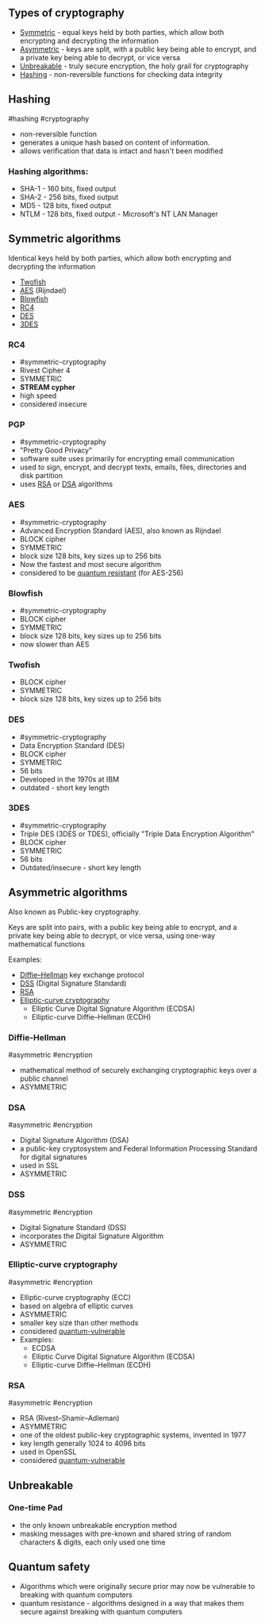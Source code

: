 
## Types of cryptography

-  [Symmetric](#Symmetric%20algorithms) - equal keys held by both parties, which allow both encrypting and decrypting the information
- [Asymmetric](#Asymmetric%20algorithms) - keys are split, with a public key being able to encrypt, and a private key being able to decrypt, or vice versa
- [Unbreakable](#Unbreakable%20Encryption) - truly secure encryption, the holy grail for cryptography
- [Hashing](#Hashing) - non-reversible functions for checking data integrity

## Hashing
#hashing #cryptography 
- non-reversible function
- generates a unique hash based on content of information. 
- allows verification that data is intact and hasn't been modified

### Hashing algorithms:

- SHA-1 - 160 bits, fixed output
- SHA-2 - 256 bits, fixed output
- MD5 -  128 bits, fixed output
- NTLM - 128 bits, fixed output - Microsoft's NT LAN Manager


## Symmetric algorithms
Identical keys held by both parties, which allow both encrypting and decrypting the information

- [Twofish](#Twofish)
- [AES](#AES) (Rijndael)
- [Blowfish](#Blowfish)
- [RC4](#RC4 )
- [DES](#DES)
- [3DES](#3DES)

### RC4 
- #symmetric-cryptography
-  Rivest Cipher 4
- SYMMETRIC
- **STREAM cypher**
- high speed
- considered insecure

### PGP 
- #symmetric-cryptography
- "Pretty Good Privacy"
- software suite uses primarily for encrypting email communication 
- used to sign, encrypt, and decrypt texts, emails, files, directories and disk partition
- uses  [RSA](#RSA) or [DSA](#DSA) algorithms

### AES 
- #symmetric-cryptography
- Advanced Encryption Standard (AES), also known as Rijndael
- BLOCK cipher
- SYMMETRIC
- block size 128 bits, key sizes up to 256 bits
- Now the fastest and most secure algorithm
- considered to be [quantum resistant](#Quantum%20safety) (for AES-256)

### Blowfish
- #symmetric-cryptography
- BLOCK cipher
- SYMMETRIC
- block size 128 bits, key sizes up to 256 bits
- now slower than AES

### Twofish
- BLOCK cipher
- SYMMETRIC
- block size 128 bits, key sizes up to 256 bits

### DES
- #symmetric-cryptography
- Data Encryption Standard (DES)
- BLOCK cipher
- SYMMETRIC
- 56 bits
- Developed in the 1970s at IBM
- outdated - short key length
  
### 3DES 
- #symmetric-cryptography
- Triple DES (3DES or TDES), officially  "Triple Data Encryption Algorithm"
- BLOCK cipher
- SYMMETRIC
- 56 bits
- Outdated/insecure - short key length

## Asymmetric algorithms
Also known as Public-key cryptography.

Keys are split into pairs, with a public key being able to encrypt, and a private key being able to decrypt, or vice versa, using one-way mathematical functions

Examples:
- [Diffie–Hellman](#Diffie–Hellman) key exchange protocol
- [DSS](#DSS) (Digital Signature Standard)
- [RSA](#RSA)
- [Elliptic-curve cryptography](#Elliptic-curve%20cryptography)
	- Elliptic Curve Digital Signature Algorithm (ECDSA)
	- Elliptic-curve Diffie–Hellman (ECDH)


### Diffie-Hellman
#asymmetric #encryption 
- mathematical method of securely exchanging cryptographic keys over a public channel
- ASYMMETRIC

### DSA
#asymmetric #encryption 
- Digital Signature Algorithm (DSA)
- a public-key cryptosystem and Federal Information Processing Standard for digital signatures
- used in SSL
- ASYMMETRIC
  
### DSS
#asymmetric #encryption 

- Digital Signature Standard (DSS)
- incorporates the Digital Signature Algorithm
- ASYMMETRIC

### Elliptic-curve cryptography
#asymmetric #encryption 

- Elliptic-curve cryptography (ECC)
- based on algebra of elliptic curves
- ASYMMETRIC
- smaller key size than other methods
- considered [quantum-vulnerable](#Quantum%20safety)
- Examples: 
	- ECDSA
	- Elliptic Curve Digital Signature Algorithm (ECDSA)
	- Elliptic-curve Diffie–Hellman (ECDH)

### RSA
#asymmetric #encryption 
- RSA (Rivest–Shamir–Adleman) 
- ASYMMETRIC
- one of the oldest public-key cryptographic systems, invented in 1977
- key length generally 1024 to 4096 bits
- used in OpenSSL
- considered [quantum-vulnerable](#Quantum%20safety)

## Unbreakable

### One-time Pad
- the only known unbreakable encryption method
- masking messages with pre-known and shared string of random characters & digits, each only used one time

## Quantum safety
- Algorithms which were originally secure prior may now be vulnerable to breaking with quantum computers
- quantum resistance - algorithms designed in a way that makes them secure against breaking with quantum computers